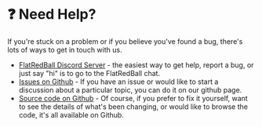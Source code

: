 # ❓ Need Help?

If you're stuck on a problem or if you believe you've found a bug, there's lots of ways to get in touch with us.

* [FlatRedBall Discord Server](https://discord.gg/dg7WsFv) - the easiest way to get help, report a bug, or just say "hi" is to go to the FlatRedBall chat.
* [Issues on Github](https://github.com/vchelaru/flatredball/issues) - If you have an issue or would like to start a discussion about a particular topic, you can do it on our github page.
* [Source code on Github](https://github.com/vchelaru/flatredball) - Of course, if you prefer to fix it yourself, want to see the details of what's been changing, or would like to browse the code, it's all available on Github.
